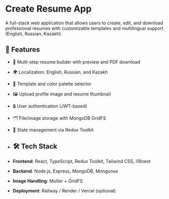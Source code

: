 # Create Resume App

A full-stack web application that allows users to create, edit, and download professional resumes with customizable templates and multilingual support (English, Russian, Kazakh).

## 🚀 Features

- 🧾 Multi-step resume builder with preview and PDF download
- 🌍 Localization: English, Russian, and Kazakh
- 🎨 Template and color palette selector
- 🖼 Upload profile image and resume thumbnail
- 🔒 User authentication (JWT-based)
- 🗂 File/image storage with MongoDB GridFS
- 🧠 State management via Redux Toolkit

- ## 🛠 Tech Stack

- **Frontend**: React, TypeScript, Redux Toolkit, Tailwind CSS, i18next
- **Backend**: Node.js, Express, MongoDB, Mongoose
- **Image Handling**: Multer + GridFS
- **Deployment**: Railway / Render / Vercel (optional)
